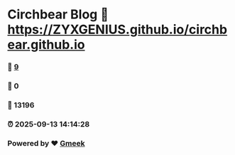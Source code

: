 # Circhbear Blog :link: https://ZYXGENIUS.github.io/circhbear.github.io 
### :page_facing_up: [9](https://ZYXGENIUS.github.io/circhbear.github.io/tag.html) 
### :speech_balloon: 0 
### :hibiscus: 13196 
### :alarm_clock: 2025-09-13 14:14:28 
### Powered by :heart: [Gmeek](https://github.com/Meekdai/Gmeek)
